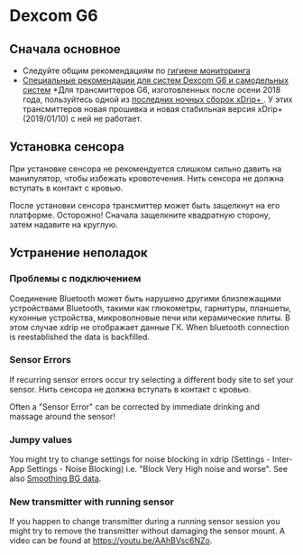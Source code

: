 # Dexcom G6

## Сначала основное

* Следуйте общим рекомендациям по [гигиене мониторинга](../Configuration/BG-Source#cgm-hygiene)
* [Специальные рекомендации для систем Dexcom G6 и самодельных систем](../Configuration/BG-Source#dexcom-g6-diy-systems) *Для трансмиттеров G6, изготовленных после осени 2018 года, пользуйтесь одной из [последних ночных сборок xDrip+ ](https://github.com/NightscoutFoundation/xDrip/releases). У этих трансмиттеров новая прошивка и новая стабильная версия xDrip+ (2019/01/10) с ней не работает.

## Установка сенсора

При установке сенсора не рекомендуется слишком сильно давить на манипулятор, чтобы избежать кровотечения. Нить сенсора не должна вступать в контакт с кровью.

После установки сенсора трансмиттер может быть защелкнут на его платформе. Осторожно! Сначала защелкните квадратную сторону, затем надавите на круглую.

## Устранение неполадок

### Проблемы с подключением

Соединение Bluetooth может быть нарушено другими близлежащими устройствами Bluetooth, такими как глюкометры, гарнитуры, планшеты, кухонные устройства, микроволновые печи или керамические плиты. В этом случае xdrip не отображает данные ГК. When bluetooth connection is reestablished the data is backfilled.

### Sensor Errors

If recurring sensor errors occur try selecting a different body site to set your sensor. Нить сенсора не должна вступать в контакт с кровью.

Often a "Sensor Error" can be corrected by immediate drinking and massage around the sensor!

### Jumpy values

You might try to change settings for noise blocking in xdrip (Settings - Inter-App Settings - Noise Blocking) i.e. "Block Very High noise and worse". See also [Smoothing BG data](../Usage/Smoothing-Blood-Glucose-Data-in-xDrip.md).

### New transmitter with running sensor

If you happen to change transmitter during a running sensor session you might try to remove the transmitter without damaging the sensor mount. A video can be found at <https://youtu.be/AAhBVsc6NZo>.